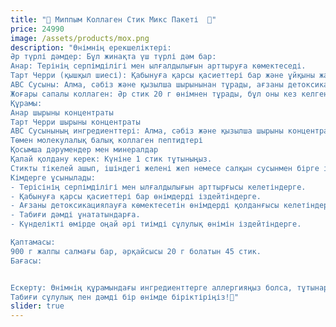 ```yaml
---
title: "🍒 Миппым Коллаген Стик Микс Пакеті  🍒"
price: 24990
image: /assets/products/mox.png
description: "Өнімнің ерекшеліктері:
Әр түрлі дәмдер: Бұл жинақта үш түрлі дәм бар:
Анар: Терінің серпімділігі мен ылғалдылығын арттыруға көмектеседі.
Тарт Черри (қышқыл шиесі): Қабынуға қарсы қасиеттері бар және ұйқыны жақсартады.
ABC Сусыны: Алма, сәбіз және қызылша шырынынан тұрады, ағзаны детоксикациялауға көмектеседі.
Жоғары сапалы коллаген: Әр стик 20 г өнімнен тұрады, бұл оны кез келген жерде және уақытта тұтынуға ыңғайлы етеді.
Құрамы:
Анар шырыны концентраты
Тарт Черри шырыны концентраты
ABC Сусынының ингредиенттері: Алма, сәбіз және қызылша шырыны концентраттары
Төмен молекулалық балық коллаген пептидтері
Қосымша дәрумендер мен минералдар
Қалай қолдану керек: Күніне 1 стик тұтыныңыз.
Стикты тікелей ашып, ішіндегі желені жеп немесе салқын сусынмен бірге ішіңіз.
Кімдерге ұсынылады:
- Терісінің серпімділігі мен ылғалдылығын арттырғысы келетіндерге.
- Қабынуға қарсы қасиеттері бар өнімдерді іздейтіндерге.
- Ағзаны детоксикациялауға көмектесетін өнімдерді қолданғысы келетіндерге.
- Табиғи дәмді ұнататындарға.
- Күнделікті өмірде оңай әрі тиімді сұлулық өнімін іздейтіндерге.

Қаптамасы:
900 г жалпы салмағы бар, әрқайсысы 20 г болатын 45 стик.
Бағасы:


Ескерту: Өнімнің құрамындағы ингредиенттерге аллергияңыз болса, тұтынар алдында дәрігермен кеңесіңіз.
Табиғи сұлулық пен дәмді бір өнімде біріктіріңіз!💖"
slider: true
---
```

